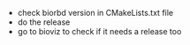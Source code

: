 * check biorbd version in CMakeLists.txt file
* do the release
* go to bioviz to check if it needs a release too
